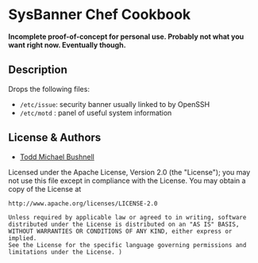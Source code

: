 # SysBanner Chef Cookbook

__Incomplete proof-of-concept for personal use. Probably not what you want right now. Eventually though.__

## Description

Drops the following files:
 - `/etc/issue`: security banner usually linked to by OpenSSH 
 - `/etc/motd` : panel of useful system information 

## License & Authors

 - [Todd Michael Bushnell](https://github.com/toddmichael)

Licensed under the Apache License, Version 2.0 (the "License");
you may not use this file except in compliance with the License.
You may obtain a copy of the License at

    http://www.apache.org/licenses/LICENSE-2.0

    Unless required by applicable law or agreed to in writing, software
    distributed under the License is distributed on an "AS IS" BASIS,
    WITHOUT WARRANTIES OR CONDITIONS OF ANY KIND, either express or implied.
    See the License for the specific language governing permissions and
    limitations under the License. )
